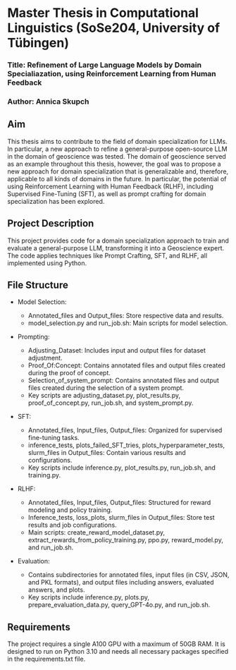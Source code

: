 # Master Thesis in Computational Linguistics (SoSe204, University of Tübingen)
### Title: Refinement of Large Language Models by Domain Specialiazation, using Reinforcement Learning from Human Feedback
### Author: Annica Skupch

## Aim 
This thesis aims to contribute to the field of domain specialization for LLMs. 
In particular, a new approach to refine a general-purpose open-source LLM in the domain of geoscience was tested. 
The domain of geoscience served as an example throughout this thesis, however, the goal was to propose a new approach for domain specialization that is generalizable and, therefore, applicable to all kinds of domains in the future.
In particular, the potential of using Reinforcement Learning with Human Feedback (RLHF), including Supervised Fine-Tuning (SFT), as well as prompt crafting for domain specialization has been explored.

## Project Description
This project provides code for a domain specialization approach to train and evaluate a general-purpose LLM, transforming it into a Geoscience expert. 
The code applies techniques like Prompt Crafting, SFT, and RLHF, all implemented using Python.

## File Structure
- Model Selection:
    - Annotated_files and Output_files: Store respective data and results.
    - model_selection.py and run_job.sh: Main scripts for model selection.

- Prompting:
    - Adjusting_Dataset: Includes input and output files for dataset adjustment.
    - Proof_Of:Concept: Contains annotated files and output files created during the proof of concept.
    - Selection_of_system_prompt: Contains annotated files and output files created during the selection of a system prompt.
    - Key scripts are adjusting_dataset.py, plot_results.py, proof_of_concept.py, run_job.sh, and system_prompt.py.

- SFT: 
    - Annotated_files, Input_files, Output_files: Organized for supervised fine-tuning tasks.
    - inference_tests, plots_failed_SFT_tries, plots_hyperparameter_tests, slurm_files in Output_files: Contain various results and configurations.
    - Key scripts include inference.py, plot_results.py, run_job.sh, and training.py.

- RLHF:
    - Annotated_files, Input_files, Output_files: Structured for reward modeling and policy training. 
    - Inference_tests, loss_plots, slurm_files in Output_files: Store test results and job configurations.
    - Main scripts: create_reward_model_dataset.py, extract_rewards_from_policy_training.py, ppo.py, reward_model.py, and run_job.sh.

- Evaluation: 
    - Contains subdirectories for annotated files, input files (in CSV, JSON, and PKL formats), and output files including answers, evaluated answers, and plots. 
    - Key scripts include inference.py, plots.py, prepare_evaluation_data.py, query_GPT-4o.py, and run_job.sh.

## Requirements
The project requires a single A100 GPU with a maximum of 50GB RAM. 
It is designed to run on Python 3.10 and needs all necessary packages specified in the requirements.txt file.